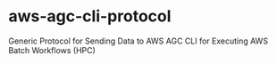 # aws-agc-cli-protocol
Generic Protocol for Sending Data to AWS AGC CLI for Executing AWS Batch Workflows (HPC)

